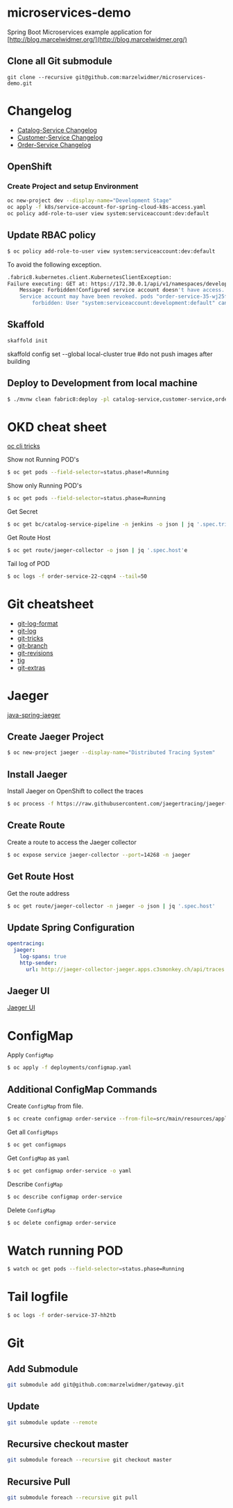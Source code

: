 # microservices-demo
Spring Boot Microservices example application for [http://blog.marcelwidmer.org/](http://blog.marcelwidmer.org/)

## Clone all Git submodule
```
git clone --recursive git@github.com:marzelwidmer/microservices-demo.git
```

# Changelog
- [Catalog-Service Changelog](https://jenkins-jenkins.apps.c3smonkey.ch/job/jenkins/job/jenkins-order-service-pipeline/lastSuccessfulBuild/artifact/target/changelog.html)
- [Customer-Service Changelog](https://jenkins-jenkins.apps.c3smonkey.ch/job/jenkins/job/jenkins-customer-service-pipeline/lastSuccessfulBuild/artifact/target/changelog.html)
- [Order-Service Changelog](https://jenkins-jenkins.apps.c3smonkey.ch/job/jenkins/job/jenkins-order-service-pipeline/lastSuccessfulBuild/artifact/target/changelog.html)


## OpenShift 
### Create Project and setup Environment
```bash
oc new-project dev --display-name="Development Stage"
oc apply -f k8s/service-account-for-spring-cloud-k8s-access.yaml
oc policy add-role-to-user view system:serviceaccount:dev:default
```


## Update RBAC policy
```bash
$ oc policy add-role-to-user view system:serviceaccount:dev:default
```                      

To avoid the following exception.
```bash
.fabric8.kubernetes.client.KubernetesClientException: 
Failure executing: GET at: https://172.30.0.1/api/v1/namespaces/development/pods/customer-service-35-wj25f. 
    Message: Forbidden!Configured service account doesn't have access. 
    Service account may have been revoked. pods "order-service-35-wj25f" is 
        forbidden: User "system:serviceaccount:development:default" cannot get pods in the namespace "development": no RBAC policy matched.
```

## Skaffold 
```bash
skaffold init
```

skaffold config set --global local-cluster true #do not push images after building  





















## Deploy to Development from local machine
```bash
$ ./mvnw clean fabric8:deploy -pl catalog-service,customer-service,order-service -Dfabric8.namespace=dev
```

# OKD cheat sheet
[oc cli tricks](https://gist.github.com/tuxfight3r/79bddbf4af9b6d13d590670c40fec3e0#file-openshift_cli_tricks-md)

Show not Running POD's
```bash
$ oc get pods --field-selector=status.phase!=Running
```

Show only Running POD's
```bash
$ oc get pods --field-selector=status.phase=Running
```

Get Secret
```bash
$ oc get bc/catalog-service-pipeline -n jenkins -o json | jq '.spec.triggers[].github.secret'
```

Get Route Host
```bash
$ oc get route/jaeger-collector -o json | jq '.spec.host'e
```

Tail log of POD
```bash
$ oc logs -f order-service-22-cqqn4 --tail=50
```

# Git cheatsheet
- [git-log-format](https://devhints.io/git-log-format)
- [git-log](https://devhints.io/git-log)
- [git-tricks](https://devhints.io/git-tricks)
- [git-branch](https://devhints.io/git-branch)
- [git-revisions](https://devhints.io/git-revisions)
- [tig](https://devhints.io/tig)
- [git-extras](https://devhints.io/git-extras)



# Jaeger
[java-spring-jaeger](https://github.com/opentracing-contrib/java-spring-jaeger/blob/master/README.md)

## Create Jaeger Project
```bash
$ oc new-project jaeger --display-name="Distributed Tracing System" 
```

## Install Jaeger
Install Jaeger on OpenShift to collect the traces
```bash
$ oc process -f https://raw.githubusercontent.com/jaegertracing/jaeger-openshift/master/all-in-one/jaeger-all-in-one-template.yml | oc create -f -
```

## Create Route
Create a route to access the Jaeger collector
```bash
$ oc expose service jaeger-collector --port=14268 -n jaeger
```

## Get Route Host
Get the route address
```bash
$ oc get route/jaeger-collector -n jaeger -o json | jq '.spec.host'
```

## Update Spring Configuration

```yaml
opentracing:
  jaeger:
    log-spans: true
    http-sender:
      url: http://jaeger-collector-jaeger.apps.c3smonkey.ch/api/traces
```

## Jaeger UI
[Jaeger UI](https://jaeger-query-jaeger.apps.c3smonkey.ch/search)



# ConfigMap
Apply `ConfigMap`
```bash
$ oc apply -f deployments/configmap.yaml
```

## Additional ConfigMap Commands
Create `ConfigMap` from file.
```bash
$ oc create configmap order-service --from-file=src/main/resources/application.yaml
```

Get all `ConfigMaps`
```bash
$ oc get configmaps
```

Get `ConfigMap` as `yaml`
```bash
$ oc get configmap order-service -o yaml
```

Describe `ConfigMap`
```bash
$ oc describe configmap order-service
```

Delete `ConfigMap`
```bash
$ oc delete configmap order-service
```

# Watch running POD
```bash
$ watch oc get pods --field-selector=status.phase=Running
```

# Tail logfile
```bash
$ oc logs -f order-service-37-hh2tb
```



# Git
## Add Submodule
```bash
git submodule add git@github.com:marzelwidmer/gateway.git 
```

## Update 
```bash
git submodule update --remote
```

## Recursive checkout master 
```bash
git submodule foreach --recursive git checkout master
```

## Recursive Pull 
```bash
git submodule foreach --recursive git pull
```
